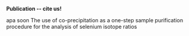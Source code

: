 **Publication -- cite us!**

apa soon The use of co-precipitation as a one-step sample purification procedure for the analysis of selenium isotope ratios
